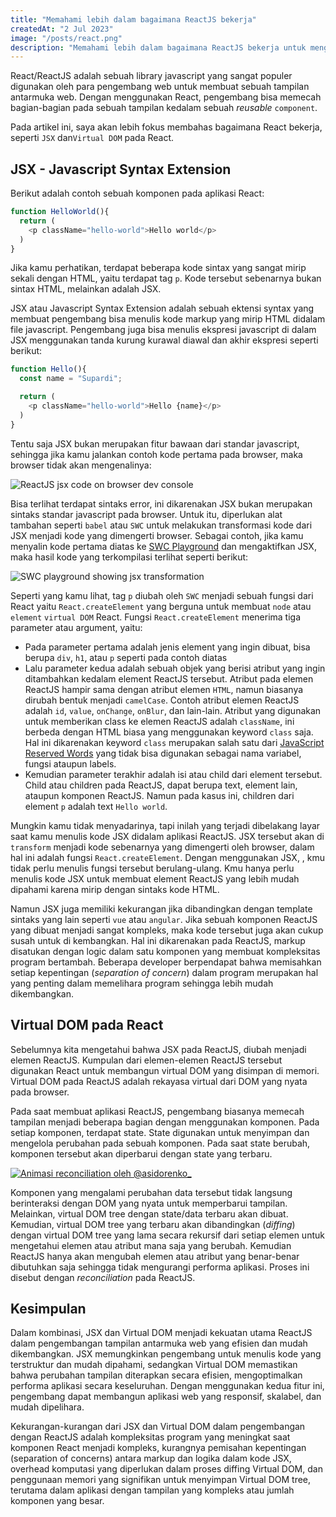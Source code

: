```yaml
---
title: "Memahami lebih dalam bagaimana ReactJS bekerja"
createdAt: "2 Jul 2023"
image: "/posts/react.png"
description: "Memahami lebih dalam bagaimana ReactJS bekerja untuk mengetahui apa yang menjadi kelebihan dan kekurangannya."
---
```


React/ReactJS adalah sebuah library javascript yang sangat populer digunakan oleh para pengembang web untuk membuat sebuah tampilan antarmuka web. Dengan menggunakan React, pengembang bisa memecah bagian-bagian pada sebuah tampilan kedalam sebuah _reusable_ `component`.

Pada artikel ini, saya akan lebih fokus membahas bagaimana React bekerja, seperti `JSX` dan`Virtual DOM` pada React. 

## JSX - Javascript Syntax Extension

Berikut adalah contoh sebuah komponen pada aplikasi React:

```js
function HelloWorld(){
  return (
    <p className="hello-world">Hello world</p>
  )
}
```

Jika kamu perhatikan, terdapat beberapa kode sintax yang sangat mirip sekali dengan HTML, yaitu terdapat tag `p`. Kode tersebut sebenarnya bukan sintax HTML, melainkan adalah JSX.

JSX atau Javascript Syntax Extension adalah sebuah ektensi syntax yang membuat pengembang bisa menulis kode markup yang mirip HTML didalam file javascript. Pengembang juga bisa menulis ekspresi javascript di dalam JSX menggunakan tanda kurung kurawal diawal dan akhir ekspresi seperti berikut:

```js
function Hello(){
  const name = "Supardi";

  return (
    <p className="hello-world">Hello {name}</p>
  )
}
```

Tentu saja JSX bukan merupakan fitur bawaan dari standar javascript, sehingga jika kamu jalankan contoh kode pertama pada browser, maka browser tidak akan mengenalinya:

![ReactJS jsx code on browser dev console](/images/react-on-dev-console.png)

Bisa terlihat terdapat sintaks error, ini dikarenakan JSX bukan merupakan sintaks standar javascript pada browser. Untuk itu, diperlukan alat tambahan seperti `babel` atau `SWC` untuk melakukan transformasi kode dari JSX menjadi kode yang dimengerti browser. Sebagai contoh, jika kamu menyalin kode pertama diatas ke [SWC Playground](https://play.swc.rs/?version=1.3.66&code=H4sIAAAAAAAAA0srzUsuyczPU%2FBIzcnJD88vyknR0KzmUlAoSi0pLcpT0AAyFRRsChSScxKLi%2F0Sc1NtlTJASnXLQWqV7MD6FMAcG%2F0CO6ByTa5aACtSC4FWAAAA&config=H4sIAAAAAAAAA1WPSQ7CMAxF9z1F5DVbWHCHHsIKbpUqk%2BJUIqp6d9JMwM7%2Bg598TELAxhKe4shjXjwGpjD2rHCyEd9ZAZIGWQblI9y6u%2FFlxbBTUc5qQMSwUiwlvrc0aOeYsragZmqaUVYt6ZcnnfGBmP%2BDVxTtqke%2F4qaGBONeezHbHzF5qvgHfEMdNg6D4rk3yxPnB%2BvJL0oTAQAA) dan mengaktifkan JSX, maka hasil kode yang terkompilasi terlihat seperti berikut:

![SWC playground showing jsx transformation](/images/swc_playground.png)

Seperti yang kamu lihat, tag `p` diubah oleh `SWC` menjadi sebuah fungsi dari React yaitu `React.createElement` yang berguna untuk membuat `node` atau `element` `virtual DOM` React. Fungsi `React.createElement` menerima tiga parameter atau argument, yaitu:

- Pada parameter pertama adalah jenis element yang ingin dibuat, bisa berupa `div`, `h1`, atau `p` seperti pada contoh diatas
- Lalu parameter kedua adalah sebuah objek yang berisi atribut yang ingin ditambahkan kedalam element ReactJS tersebut. Atribut pada elemen ReactJS hampir sama dengan atribut elemen `HTML`, namun biasanya dirubah bentuk menjadi `camelCase`. Contoh atribut elemen ReactJS adalah `id`, `value`, `onChange`, `onBlur`, dan lain-lain. Atribut yang digunakan untuk memberikan class ke elemen ReactJS adalah `className`, ini berbeda dengan HTML biasa yang menggunakan keyword `class` saja. Hal ini dikarenakan keyword `class` merupakan salah satu dari [JavaScript Reserved Words](https://www.w3schools.com/js/js_reserved.asp) yang tidak bisa digunakan sebagai nama variabel, fungsi ataupun labels.
- Kemudian parameter terakhir adalah isi atau child dari element tersebut. Child atau children pada ReactJS, dapat berupa text, element lain, ataupun komponen ReactJS. Namun pada kasus ini, children dari element `p` adalah text `Hello world`.

Mungkin kamu tidak menyadarinya, tapi inilah yang terjadi dibelakang layar saat kamu menulis kode JSX didalam aplikasi ReactJS. JSX tersebut akan  di `transform` menjadi kode sebenarnya yang dimengerti oleh browser, dalam hal ini adalah fungsi `React.createElement`. Dengan menggunakan JSX, , kmu tidak perlu menulis fungsi tersebut berulang-ulang. Kmu hanya perlu menulis kode JSX untuk membuat element ReactJS yang lebih mudah dipahami karena mirip dengan sintaks kode HTML.

Namun JSX juga memiliki kekurangan jika dibandingkan dengan template sintaks yang lain seperti `vue` atau `angular`. Jika sebuah komponen ReactJS yang dibuat menjadi sangat kompleks, maka kode tersebut juga akan cukup susah untuk di kembangkan. Hal ini dikarenakan pada ReactJS, markup disatukan dengan logic dalam satu komponen yang membuat kompleksitas program bertambah. Beberapa developer berpendapat bahwa memisahkan setiap kepentingan (_separation of concern_) dalam program merupakan hal yang penting dalam memelihara program sehingga lebih mudah dikembangkan.

## Virtual DOM pada React

Sebelumnya kita mengetahui bahwa JSX pada ReactJS, diubah menjadi elemen ReactJS. Kumpulan dari elemen-elemen ReactJS tersebut digunakan React untuk membangun virtual DOM yang disimpan di memori. Virtual DOM pada ReactJS adalah rekayasa virtual dari DOM yang nyata pada browser.

Pada saat membuat aplikasi ReactJS, pengembang biasanya memecah tampilan menjadi beberapa bagian dengan menggunakan komponen. Pada setiap komponen, terdapat state. State digunakan untuk menyimpan dan mengelola perubahan pada sebuah komponen. Pada saat state berubah, komponen tersebut akan diperbarui dengan state yang terbaru.

<a href="https://twitter.com/i/status/1616115618356379663" style="display: block; width: 100%; max-width: 400px">
  <img src="/images/reconciliation.gif" alt="Animasi reconciliation oleh @asidorenko_"/>
</a>

Komponen yang mengalami perubahan data tersebut tidak langsung berinteraksi dengan DOM yang nyata untuk memperbarui tampilan. Melainkan, virtual DOM tree dengan state/data terbaru akan dibuat. Kemudian, virtual DOM tree yang terbaru akan dibandingkan (_diffing_) dengan virtual DOM tree yang lama secara rekursif dari setiap elemen untuk mengetahui elemen atau atribut mana saja yang berubah. Kemudian ReactJS hanya akan mengubah elemen atau atribut yang benar-benar dibutuhkan saja sehingga tidak mengurangi performa aplikasi. Proses ini disebut dengan _reconciliation_ pada ReactJS.

## Kesimpulan

Dalam kombinasi, JSX dan Virtual DOM menjadi kekuatan utama ReactJS dalam pengembangan tampilan antarmuka web yang efisien dan mudah dikembangkan. JSX memungkinkan pengembang untuk menulis kode yang terstruktur dan mudah dipahami, sedangkan Virtual DOM memastikan bahwa perubahan tampilan diterapkan secara efisien, mengoptimalkan performa aplikasi secara keseluruhan. Dengan menggunakan kedua fitur ini, pengembang dapat membangun aplikasi web yang responsif, skalabel, dan mudah dipelihara.

Kekurangan-kurangan dari JSX dan Virtual DOM dalam pengembangan dengan ReactJS adalah kompleksitas program yang meningkat saat komponen React menjadi kompleks, kurangnya pemisahan kepentingan (separation of concerns) antara markup dan logika dalam kode JSX, overhead komputasi yang diperlukan dalam proses diffing Virtual DOM, dan penggunaan memori yang signifikan untuk menyimpan Virtual DOM tree, terutama dalam aplikasi dengan tampilan yang kompleks atau jumlah komponen yang besar. 